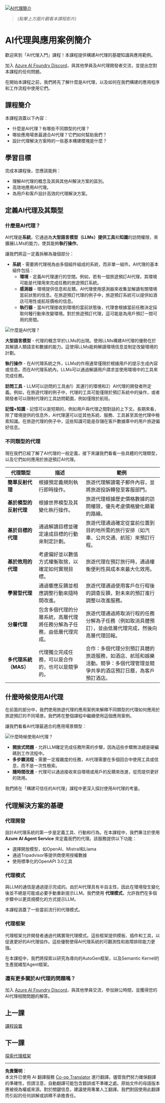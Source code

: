 <!--
CO_OP_TRANSLATOR_METADATA:
{
  "original_hash": "1e40fe956ff79462a02a17080b125041",
  "translation_date": "2025-08-29T12:32:37+00:00",
  "source_file": "01-intro-to-ai-agents/README.md",
  "language_code": "mo"
}
-->
[![AI代理簡介](../../../translated_images/lesson-1-thumbnail.d21b2c34b32d35bbc7f1b4a40a81b031970b6076b4e0c59fb006cf818cac5d4a.mo.png)](https://youtu.be/3zgm60bXmQk?si=QA4CW2-cmul5kk3D)

> _(點擊上方圖片觀看本課程影片)_

# AI代理與應用案例簡介

歡迎來到「AI代理入門」課程！本課程提供構建AI代理的基礎知識與應用範例。

加入 [Azure AI Foundry Discord](https://aka.ms/ai-agents/discord)，與其他學員及AI代理開發者交流，並提出您對本課程的任何問題。

在開始本課程之前，我們將先了解什麼是AI代理，以及如何在我們構建的應用程序和工作流程中使用它們。

## 課程簡介

本課程涵蓋以下內容：

- 什麼是AI代理？有哪些不同類型的代理？
- 哪些應用場景最適合AI代理？它們如何幫助我們？
- 設計代理解決方案時的一些基本構建模塊是什麼？

## 學習目標

完成本課程後，您應該能夠：

- 理解AI代理的概念及其與其他AI解決方案的區別。
- 高效地應用AI代理。
- 為用戶和客戶設計高效的代理解決方案。

## 定義AI代理及其類型

### 什麼是AI代理？

AI代理是**系統**，它通過為**大型語言模型（LLMs）**提供**工具**和**知識**的訪問權限，來擴展LLMs的能力，使其能夠**執行操作**。

讓我們將這一定義拆解為幾個部分：

- **系統** - 需要將代理視為由多個組件組成的系統，而非單一組件。AI代理的基本組件包括：
  - **環境** - 定義AI代理運行的空間。例如，若有一個旅遊預訂AI代理，其環境可能是代理用來完成任務的旅遊預訂系統。
  - **感測器** - 環境提供信息和反饋。AI代理使用感測器來收集並解讀有關環境當前狀態的信息。在旅遊預訂代理的例子中，旅遊預訂系統可以提供如酒店可用性或航班價格的信息。
  - **執行器** - 當AI代理接收到環境的當前狀態後，代理會根據當前任務決定採取何種行動來改變環境。對於旅遊預訂代理，這可能是為用戶預訂一間可用的房間。

![什麼是AI代理？](../../../translated_images/what-are-ai-agents.1ec8c4d548af601a3a78c6c02e5c355d19c06a4a74fe93e3609a1d08e8c15689.mo.png)

**大型語言模型** - 代理的概念早於LLMs的出現。使用LLMs構建AI代理的優勢在於其解讀人類語言和數據的能力。這使得LLMs能夠解讀環境信息並制定改變環境的計劃。

**執行操作** - 在AI代理系統之外，LLMs的作用通常僅限於根據用戶的提示生成內容或信息。而在AI代理系統內，LLMs可以通過解讀用戶請求並使用環境中的工具來完成任務。

**訪問工具** - LLM可以訪問的工具由1）其運行的環境和2）AI代理的開發者所定義。例如，在旅遊代理的例子中，代理的工具可能僅限於預訂系統中的操作，或者開發者可以限制代理的工具訪問範圍，例如僅限於航班。

**記憶+知識** - 記憶可以是短期的，例如用戶與代理之間對話的上下文。長期來看，除了環境提供的信息外，AI代理還可以從其他系統、服務、工具甚至其他代理中檢索知識。在旅遊代理的例子中，這些知識可能是存儲在客戶數據庫中的用戶旅遊偏好信息。

### 不同類型的代理

現在我們已經了解了AI代理的一般定義，接下來讓我們看看一些具體的代理類型，以及它們如何應用於旅遊預訂AI代理。

| **代理類型**                  | **描述**                                                                                                                       | **範例**                                                                                                                                                                                                                   |
| ----------------------------- | ----------------------------------------------------------------------------------------------------------------------------- | ------------------------------------------------------------------------------------------------------------------------------------------------------------------------------------------------------------------------- |
| **簡單反射代理**              | 根據預定義規則執行即時操作。                                                                                                  | 旅遊代理解讀電子郵件內容，並將旅遊投訴轉發至客服部門。                                                                                                                              |
| **基於模型的反射代理**        | 根據世界模型及其變化執行操作。                                                                                                | 旅遊代理根據歷史價格數據的訪問權限，優先考慮價格變化顯著的路線。                                                                                                                   |
| **基於目標的代理**            | 通過解讀目標並確定達成目標的行動來制定計劃。                                                                                  | 旅遊代理通過確定從當前位置到目的地所需的旅行安排（如汽車、公共交通、航班）來預訂行程。                                                                                              |
| **基於效用的代理**            | 考慮偏好並以數值方式權衡取捨，以確定如何實現目標。                                                                            | 旅遊代理在預訂旅行時，通過權衡便利性與成本來最大化效用。                                                                                                                            |
| **學習型代理**                | 通過響應反饋並相應調整行動來隨時間改進。                                                                                      | 旅遊代理通過使用客戶在行程後的調查反饋，對未來的預訂進行調整以改進服務。                                                                                                            |
| **分層代理**                  | 包含多個代理的分層系統，高層代理將任務分解為子任務，由低層代理完成。                                                          | 旅遊代理通過將取消行程的任務分解為子任務（例如取消具體預訂），並由低層代理完成，然後向高層代理回報。                                                                                |
| **多代理系統（MAS）**         | 代理獨立完成任務，可以是合作的，也可以是競爭的。                                                                              | 合作：多個代理分別預訂具體的旅遊服務，如酒店、航班和娛樂活動。競爭：多個代理管理並競爭共享的酒店預訂日曆，為客戶預訂酒店。                                                          |

## 什麼時候使用AI代理

在前面的部分中，我們使用旅遊代理的應用案例來解釋不同類型的代理如何應用於旅遊預訂的不同場景。我們將在整個課程中繼續使用這個應用案例。

讓我們看看AI代理最適合的應用場景類型：

![什麼時候使用AI代理？](../../../translated_images/when-to-use-ai-agents.54becb3bed74a479f5caca9c951132ce81d482a6704bcd22e5a600dbabc9434e.mo.png)

- **開放式問題** - 允許LLM確定完成任務所需的步驟，因為這些步驟無法總是硬編碼到工作流程中。
- **多步驟流程** - 需要一定複雜度的任務，AI代理需要在多個回合中使用工具或信息，而不是一次性檢索。
- **隨時間改進** - 代理可以通過接收來自環境或用戶的反饋來改進，從而提供更好的效用。

我們將在「構建可信任的AI代理」課程中更深入探討使用AI代理的考量。

## 代理解決方案的基礎

### 代理開發

設計AI代理系統的第一步是定義工具、行動和行為。在本課程中，我們專注於使用 **Azure AI Agent Service** 來定義我們的代理。該服務提供以下功能：

- 選擇開放模型，如OpenAI、Mistral和Llama
- 通過Tripadvisor等提供商使用授權數據
- 使用標準化的OpenAPI 3.0工具

### 代理模式

與LLM的通信是通過提示完成的。由於AI代理具有半自主性，因此在環境發生變化後並不總是可能或必要手動重新提示LLM。我們使用 **代理模式**，允許我們在多個步驟中以更具規模化的方式提示LLM。

本課程涵蓋了一些當前流行的代理模式。

### 代理框架

代理框架允許開發者通過代碼實現代理模式。這些框架提供模板、插件和工具，以促進更好的AI代理協作。這些優勢使得AI代理系統的可觀測性和故障排除能力更強。

在本課程中，我們將探索以研究為導向的AutoGen框架，以及Semantic Kernel的生產就緒型Agent框架。

### 還有更多關於AI代理的問題嗎？

加入 [Azure AI Foundry Discord](https://aka.ms/ai-agents/discord)，與其他學員交流，參加辦公時間，並獲得您的AI代理相關問題的解答。

## 上一課

[課程設置](../00-course-setup/README.md)

## 下一課

[探索代理框架](../02-explore-agentic-frameworks/README.md)

---

**免責聲明**：  
本文件已使用 AI 翻譯服務 [Co-op Translator](https://github.com/Azure/co-op-translator) 進行翻譯。儘管我們努力確保翻譯的準確性，但請注意，自動翻譯可能包含錯誤或不準確之處。原始文件的母語版本應被視為權威來源。對於關鍵信息，建議使用專業人工翻譯。我們對因使用此翻譯而引起的任何誤解或誤釋不承擔責任。